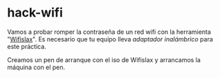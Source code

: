 # hack-wifi
Vamos a probar romper la contraseña de un red wifi con la herramienta "[Wifislax](https://www.wifislax.com/category/download/nuevas-versiones/)". Es necesario que tu equipo lleva *adaptador inalámbrico* para este práctica.

Creamos un pen de arranque con el iso de Wifislax y arrancamos la máquina con el pen.
